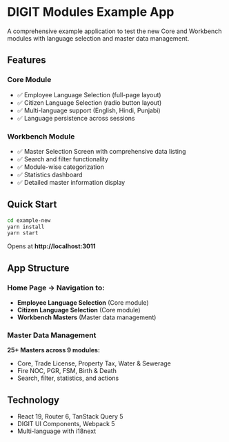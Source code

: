# DIGIT Modules Example App

A comprehensive example application to test the new Core and Workbench modules with language selection and master data management.

## Features

### Core Module
- ✅ Employee Language Selection (full-page layout)
- ✅ Citizen Language Selection (radio button layout)  
- ✅ Multi-language support (English, Hindi, Punjabi)
- ✅ Language persistence across sessions

### Workbench Module
- ✅ Master Selection Screen with comprehensive data listing
- ✅ Search and filter functionality
- ✅ Module-wise categorization
- ✅ Statistics dashboard
- ✅ Detailed master information display

## Quick Start

```bash
cd example-new
yarn install
yarn start
```

Opens at **http://localhost:3011**

## App Structure

### Home Page → Navigation to:
- **Employee Language Selection** (Core module)
- **Citizen Language Selection** (Core module)  
- **Workbench Masters** (Master data management)

### Master Data Management
**25+ Masters across 9 modules:**
- Core, Trade License, Property Tax, Water & Sewerage
- Fire NOC, PGR, FSM, Birth & Death
- Search, filter, statistics, and actions

## Technology
- React 19, Router 6, TanStack Query 5
- DIGIT UI Components, Webpack 5
- Multi-language with i18next